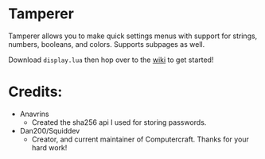 # Tamperer
Tamperer allows you to make quick settings menus with support for strings, numbers, booleans, and colors.  Supports subpages as well.

Download `display.lua` then hop over to the [wiki](https://github.com/fatboychummy/Tamperer/wiki) to get started!

# Credits:
* Anavrins
  * Created the sha256 api I used for storing passwords.
* Dan200/Squiddev
  * Creator, and current maintainer of Computercraft.  Thanks for your hard work!
